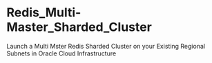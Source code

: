 # Redis_Multi-Master_Sharded_Cluster
Launch a Multi Mster Redis Sharded Cluster on your Existing Regional Subnets in Oracle Cloud Infrastructure


